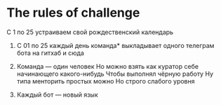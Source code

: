 # The rules of challenge

С 1 по 25 устраиваем свой рождественский календарь

1. С 01 по 25 каждый день команда* выкладывает одного телеграм бота на гитхаб и сюда

2. Команда — один человек
Но можно взять как куратор себе начинающего какого-нибудь
Чтобы выполнял чёрную работу
Ну типа менторить простых можно
Но строго слабого уровня

3. Каждый бот — новый язык
